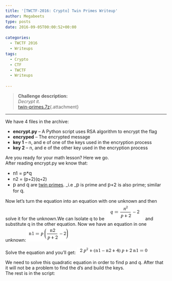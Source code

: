 ```yaml
---
title: '[TWCTF-2016: Crypto] Twin Primes Writeup'
author: Megabeets
type: posts
date: 2016-09-05T00:00:52+00:00

categories:
  - TWCTF 2016
  - Writeups
tags:
  - Crypto
  - CTF
  - TWCTF
  - Writeups

---
```

> **Challenge description:**  
> _Decrypt it._  
> [twin-primes.7z][1]{.attachment}

* * *

We have 4 files in the archive:

  * **encrypt.py** &#8211; A Python script uses RSA algorithm to encrypt the flag
  * **encryped** &#8211; The encrypted message
  * **key 1** &#8211; n, and e of one of the keys used in the encryption process
  * **key 2** &#8211; n, and e of the other key used in the encryption process

Are you ready for your math lesson? Here we go.  
After reading encrypt.py we know that:

  * <span id="MathJax-Element-1-Frame" class="MathJax" style="margin: 0px; padding: 0px; border: 0px; font-size: 15px; display: inline; font-style: normal; font-weight: normal; line-height: normal; text-indent: 0px; text-align: left; text-transform: none; letter-spacing: normal; word-spacing: normal; word-wrap: normal; white-space: nowrap; float: none; direction: ltr; max-width: none; max-height: none; min-width: 0px; min-height: 0px; position: relative;" tabindex="0" data-mathml="<math xmlns=&quot;http://www.w3.org/1998/Math/MathML&quot;><mtable columnalign=&quot;right left right left right left right left right left right left&quot; rowspacing=&quot;3pt&quot; columnspacing=&quot;0em 2em 0em 2em 0em 2em 0em 2em 0em 2em 0em&quot; displaystyle=&quot;true&quot;><mtr><mtd><msub><mi>n</mi><mn>1</mn></msub></mtd><mtd><mi></mi><mo>=</mo><mi>p</mi><mi>q</mi></mtd></mtr><mtr><mtd><msub><mi>n</mi><mn>2</mn></msub></mtd><mtd><mi></mi><mo>=</mo><mo stretchy=&quot;false&quot;>(</mo><mi>p</mi><mo>+</mo><mn>2</mn><mo stretchy=&quot;false&quot;>)</mo><mo stretchy=&quot;false&quot;>(</mo><mi>q</mi><mo>+</mo><mn>2</mn><mo stretchy=&quot;false&quot;>)</mo></mtd></mtr></mtable></math>"><span id="MathJax-Span-1" class="math"><span id="MathJax-Span-2" class="mrow"><span id="MathJax-Span-3" class="mtable"><span id="MathJax-Span-4" class="mtd"><span id="MathJax-Span-5" class="mrow"><span id="MathJax-Span-6" class="msubsup"><span id="MathJax-Span-7" class="mi">n1 = p*q</span></span></span></span></span></span></span></span>
  * n2 <span id="MathJax-Span-20" class="mtd"><span id="MathJax-Span-21" class="mrow"><span id="MathJax-Span-23" class="mo">= </span><span id="MathJax-Span-24" class="mo">(</span><span id="MathJax-Span-25" class="mi">p</span><span id="MathJax-Span-26" class="mo">+</span><span id="MathJax-Span-27" class="mn">2</span><span id="MathJax-Span-28" class="mo">)</span><span id="MathJax-Span-29" class="mo">(</span><span id="MathJax-Span-30" class="mi">q</span><span id="MathJax-Span-31" class="mo">+</span><span id="MathJax-Span-32" class="mn">2</span><span id="MathJax-Span-33" class="mo">)</span></span></span>
  * <span id="MathJax-Element-2-Frame" class="MathJax" style="margin: 0px; padding: 0px; border: 0px; font-size: 15px; display: inline; font-style: normal; font-weight: normal; line-height: normal; text-indent: 0px; text-align: left; text-transform: none; letter-spacing: normal; word-spacing: normal; word-wrap: normal; white-space: nowrap; float: none; direction: ltr; max-width: none; max-height: none; min-width: 0px; min-height: 0px; position: relative;" tabindex="0" data-mathml="<math xmlns=&quot;http://www.w3.org/1998/Math/MathML&quot;><mi>p</mi></math>"><span class="MJX_Assistive_MathML">p</span></span> and <span id="MathJax-Element-3-Frame" class="MathJax" style="margin: 0px; padding: 0px; border: 0px; font-size: 15px; display: inline; font-style: normal; font-weight: normal; line-height: normal; text-indent: 0px; text-align: left; text-transform: none; letter-spacing: normal; word-spacing: normal; word-wrap: normal; white-space: nowrap; float: none; direction: ltr; max-width: none; max-height: none; min-width: 0px; min-height: 0px; position: relative;" tabindex="0" data-mathml="<math xmlns=&quot;http://www.w3.org/1998/Math/MathML&quot;><mi>q</mi></math>"><span class="MJX_Assistive_MathML">q</span></span> are <a href="https://en.wikipedia.org/wiki/Twin_prime" target="_blank">twin primes</a>. _i.e _<span id="MathJax-Element-4-Frame" class="MathJax" style="margin: 0px; padding: 0px; border: 0px; font-size: 15px; display: inline; font-style: normal; font-weight: normal; line-height: normal; text-indent: 0px; text-align: left; text-transform: none; letter-spacing: normal; word-spacing: normal; word-wrap: normal; white-space: nowrap; float: none; direction: ltr; max-width: none; max-height: none; min-width: 0px; min-height: 0px; position: relative;" tabindex="0" data-mathml="<math xmlns=&quot;http://www.w3.org/1998/Math/MathML&quot;><mi>p</mi></math>"><span class="MJX_Assistive_MathML">p</span></span> is prime and <span id="MathJax-Element-5-Frame" class="MathJax" style="margin: 0px; padding: 0px; border: 0px; font-size: 15px; display: inline; font-style: normal; font-weight: normal; line-height: normal; text-indent: 0px; text-align: left; text-transform: none; letter-spacing: normal; word-spacing: normal; word-wrap: normal; white-space: nowrap; float: none; direction: ltr; max-width: none; max-height: none; min-width: 0px; min-height: 0px; position: relative;" tabindex="0" data-mathml="<math xmlns=&quot;http://www.w3.org/1998/Math/MathML&quot;><mi>p</mi><mo>+</mo><mn>2</mn></math>"><span id="MathJax-Span-43" class="math"><span id="MathJax-Span-44" class="mrow"><span id="MathJax-Span-45" class="mi">p</span><span id="MathJax-Span-46" class="mo">+</span><span id="MathJax-Span-47" class="mn">2 </span></span></span></span>is also prime; similar for <span id="MathJax-Element-6-Frame" class="MathJax" style="margin: 0px; padding: 0px; border: 0px; font-size: 15px; display: inline; font-style: normal; font-weight: normal; line-height: normal; text-indent: 0px; text-align: left; text-transform: none; letter-spacing: normal; word-spacing: normal; word-wrap: normal; white-space: nowrap; float: none; direction: ltr; max-width: none; max-height: none; min-width: 0px; min-height: 0px; position: relative;" tabindex="0" data-mathml="<math xmlns=&quot;http://www.w3.org/1998/Math/MathML&quot;><mi>q</mi></math>"><span id="MathJax-Span-48" class="math"><span id="MathJax-Span-49" class="mrow"><span id="MathJax-Span-50" class="mi">q.</span></span></span></span>

Now let&#8217;s turn the equation into an equation with one unknown and then solve it for the unknown.We can Isolate q to be <img src="./twin-primes_1.png" />  and substitute q in the other equation. Now we have an equation in one unknown:<img src="./twin-primes_2.png" />

Solve the equation and you&#8217;ll get: <img src="./twin-primes_3.png" />

<div class="MathJax_Display">
  We need to solve this quadratic equation in order to find p and q. After that it will not be a problem to find the d&#8217;s and build the keys.
</div>

<div class="MathJax_Display">
  The rest is in the script:
</div>



<div class="MathJax_Display">
</div>

&nbsp;



 [1]: https://twctf7qygt6ujk.azureedge.n./twin-primes.7z-39a1a147cbf55d4d944f8eacdbdf4ee7a967dd70ef0eaaa0a1cee5c58c641483